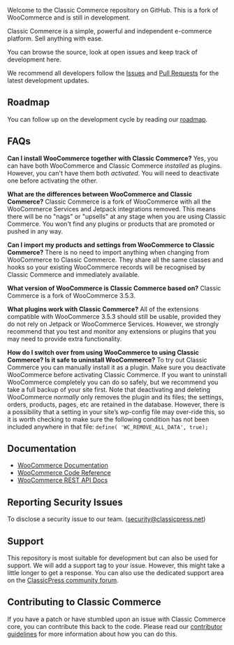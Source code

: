 <!---<p align="center"><a href="https://woocommerce.com/"><img src="https://woocommerce.com/wp-content/themes/woo/images/logo-woocommerce@2x.png" alt="WooCommerce"></a></p>-->

Welcome to the Classic Commerce repository on GitHub. This is a fork of WooCommerce and is still in development.

Classic Commerce is a simple, powerful and independent e-commerce platform. Sell anything with ease.

You can browse the source, look at open issues and keep track of development here.

We recommend all developers follow the [Issues](https://github.com/ClassicPress-research/classic-commerce/issues) and [Pull Requests](https://github.com/ClassicPress-research/classic-commerce/pulls) for the latest development updates.

## Roadmap
You can follow up on the development cycle by reading our [roadmap](https://github.com/ClassicPress-research/classic-commerce/wiki/Plugin-Roadmap).

## FAQs
**Can I install WooCommerce together with Classic Commerce?**
Yes, you can have both WooCommerce and Classic Commerce *installed* as plugins. However, you can't have them both *activated*. You will need to deactivate one before activating the other.

**What are the differences between WooCommerce and Classic Commerce?**
Classic Commerce is a fork of WooCommerce with all the WooCommerce Services and Jetpack integrations removed. This means there will be no "nags" or "upsells" at any stage when you are using Classic Commerce. You won't find any plugins or products that are promoted or pushed in any way.

**Can I import my products and settings from WooCommerce to Classic Commerce?**
There is no need to import anything when changing from WooCommerce to Classic Commerce. They share all the same classes and hooks so your existing WooCommerce records will be recognised by Classic Commerce and immediately available.

**What version of WooCommerce is Classic Commerce based on?**
Classic Commerce is a fork of WooCommerce 3.5.3.

**What plugins work with Classic Commerce?**
All of the extensions compatible with WooCommerce 3.5.3 should still be usable, provided they do not rely on Jetpack or WooCommerce Services. However, we strongly recommend that you test and monitor any extensions or plugins that you may need to provide extra functionality.

**How do I switch over from using WooCommerce to using Classic Commerce? Is it safe to uninstall WooCommerce?**
To try out Classic Commerce you can manually install it as a plugin. Make sure you deactivate WooCommerce before activating Classic Commerce. If you want to uninstall WooCommerce completely you can do so safely, but we recommend you take a full backup of your site first. Note that deactivating and deleting WooCommerce *normally* only removes the plugin and its files; the settings, orders, products, pages, etc are retained in the database. However, there is a possibility that a setting in your site’s wp-config file may over-ride this, so it is worth checking to make sure the following condition has not been included anywhere in that file: `define( 'WC_REMOVE_ALL_DATA', true);`

## Documentation
* [WooCommerce Documentation](https://docs.woocommerce.com/documentation/plugins/woocommerce/)
* [WooCommerce Code Reference](https://docs.woocommerce.com/wc-apidocs/)
* [WooCommerce REST API Docs](https://woocommerce.github.io/woocommerce-rest-api-docs/)

## Reporting Security Issues
To disclose a security issue to our team. (security@classicpress.net)

## Support
This repository is most suitable for development but can also be used for support. We will add a support tag to your issue. However, this might take a little longer to get a response. You can also use the dedicated support area on the [ClassicPress community forum](https://forums.classicpress.net/tags/classic-commerce/).

## Contributing to Classic Commerce
If you have a patch or have stumbled upon an issue with Classic Commerce core, you can contribute this back to the code. Please read our [contributor guidelines](https://github.com/ClassicPress-research/classic-commerce/blob/master/.github/CONTRIBUTING.md) for more information about how you can do this.

